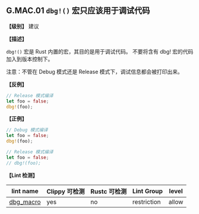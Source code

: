 ## G.MAC.01 `dbg!()` 宏只应该用于调试代码

**【级别】** 建议

**【描述】**

`dbg!()` 宏是 Rust 内置的宏，其目的是用于调试代码。 不要将含有 dbg! 宏的代码加入到版本控制下。

注意：不管在 Debug 模式还是 Release 模式下，调试信息都会被打印出来。

**【反例】**

```rust
// Release 模式编译
let foo = false;
dbg!(foo); 
```

**【正例】**

```rust
// Debug 模式编译
let foo = false;
dbg!(foo); 

// Release 模式编译
let foo = false;
// dbg!(foo); 
```

**【Lint 检测】**

| lint name                                                    | Clippy 可检测 | Rustc 可检测 | Lint Group  | level |
| ------------------------------------------------------------ | ------------- | ------------ | ----------- | ----- |
| [dbg_macro](https://rust-lang.github.io/rust-clippy/master/#dbg_macro) | yes           | no           | restriction | allow |

